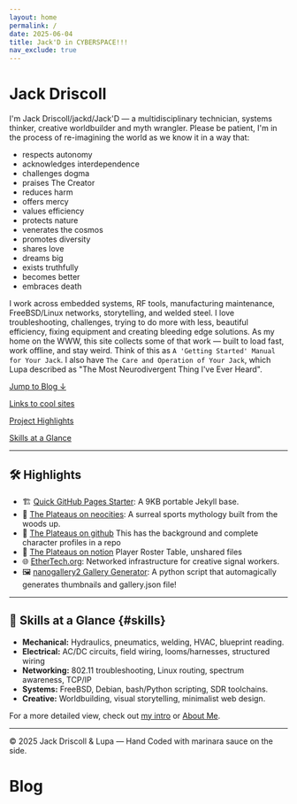 ```yaml
---
layout: home
permalink: /
date: 2025-06-04
title: Jack'D in CYBERSPACE!!!
nav_exclude: true
---
```


# Jack Driscoll

I'm Jack Driscoll/jackd/Jack'D — a multidisciplinary technician, systems thinker, creative worldbuilder and myth wrangler.  Please be patient, I'm in the process of re-imagining the world as we know it in a way that:

- respects autonomy
- acknowledges interdependence
- challenges dogma
- praises The Creator
- reduces harm
- offers mercy
- values efficiency
- protects nature
- venerates the cosmos
- promotes diversity
- shares love
- dreams big
- exists truthfully
- becomes better
- embraces death

I work across embedded systems, RF tools, manufacturing maintenance, FreeBSD/Linux networks, storytelling, and welded steel. I love troubleshooting, challenges, trying to do more with less, beautiful efficiency, fixing equipment and creating bleeding edge solutions.  As my home on the WWW, this site collects some of that work — built to load fast, work offline, and stay weird.  Think of this as `A 'Getting Started' Manual for Your Jack`.  I also have `The Care and Operation of Your Jack`, which Lupa described as "The Most Neurodivergent Thing I've Ever Heard".  

[Jump to Blog ↓](#blog)

[Links to cool sites](/links.html)

[Project Highlights](#highlights)

[Skills at a Glance](#skills)

---

## 🛠️ Highlights

- 🏗️ [Quick GitHub Pages Starter](https://github.com/jack-driscoll/quick-github-pages): A 9KB portable Jekyll base.
- 🌄 [The Plateaus on neocities](https://theplateaus.neocities.org): A surreal sports mythology built from the woods up.
- 🏈 [The Plateaus on github](https://github.com/jack-driscoll/the-plateaus) This has the background and complete character profiles in a repo
- 🏈 [The Plateaus on notion](https://bush-whale-713.notion.site/The-Plateaus-1d0969c50c7180f3811fd194901d96ac) Player Roster Table, unshared files
- 🌐 [EtherTech.org](https://ethertech.org): Networked infrastructure for creative signal workers.
- 🖼️ [nanogallery2 Gallery Generator](https://github.com/jack-driscoll/auto-nanogallery2/): A python script that automagically generates thumbnails and gallery.json file!

---

## 🧠 Skills at a Glance {#skills}

- **Mechanical:** Hydraulics, pneumatics, welding, HVAC, blueprint reading.
- **Electrical:** AC/DC circuits, field wiring, looms/harnesses, structured wiring
- **Networking:** 802.11 troubleshooting, Linux routing, spectrum awareness, TCP/IP
- **Systems:** FreeBSD, Debian, bash/Python scripting, SDR toolchains.
- **Creative:** Worldbuilding, visual storytelling, minimalist web design.

For a more detailed view, check out [my intro](/intro/bio/2025/06/02/seriously.html) or [About Me](/about.html).

---

© 2025 Jack Driscoll & Lupa — Hand Coded with marinara sauce on the side.

# Blog
